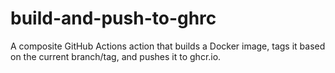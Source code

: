 # build-and-push-to-ghrc

A composite GitHub Actions action that builds a Docker image, tags it based on the current branch/tag, and pushes it to ghcr.io.
